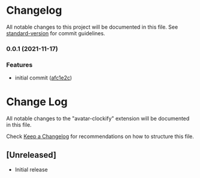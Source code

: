 # Changelog

All notable changes to this project will be documented in this file. See [standard-version](https://github.com/conventional-changelog/standard-version) for commit guidelines.

### 0.0.1 (2021-11-17)


### Features

* initial commit ([afc1e2c](https://github.com/leguass7/vscode-avatar-clockify/commit/afc1e2cf879b3f15da8270bed363b88aa99634e2))

# Change Log

All notable changes to the "avatar-clockify" extension will be documented in this file.

Check [Keep a Changelog](http://keepachangelog.com/) for recommendations on how to structure this file.

## [Unreleased]

- Initial release